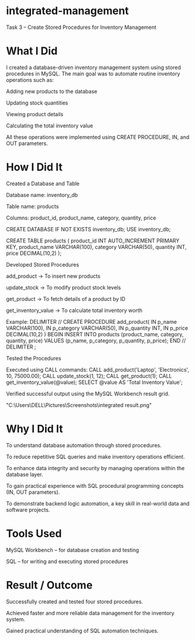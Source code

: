 # integrated-management
Task 3 – Create Stored Procedures for Inventory Management

# What I Did
I created a database-driven inventory management system using stored procedures in MySQL.
The main goal was to automate routine inventory operations such as:


Adding new products to the database


Updating stock quantities


Viewing product details


Calculating the total inventory value


All these operations were implemented using CREATE PROCEDURE, IN, and OUT parameters.

# How I Did It


Created a Database and Table


Database name: inventory_db


Table name: products


Columns: product_id, product_name, category, quantity, price


CREATE DATABASE IF NOT EXISTS inventory_db;
USE inventory_db;

CREATE TABLE products (
    product_id INT AUTO_INCREMENT PRIMARY KEY,
    product_name VARCHAR(100),
    category VARCHAR(50),
    quantity INT,
    price DECIMAL(10,2)
);



Developed Stored Procedures


add_product → To insert new products


update_stock → To modify product stock levels


get_product → To fetch details of a product by ID


get_inventory_value → To calculate total inventory worth


Example: 
DELIMITER //
CREATE PROCEDURE add_product(
    IN p_name VARCHAR(100),
    IN p_category VARCHAR(50),
    IN p_quantity INT,
    IN p_price DECIMAL(10,2)
)
BEGIN
    INSERT INTO products (product_name, category, quantity, price)
    VALUES (p_name, p_category, p_quantity, p_price);
END //
DELIMITER ;



Tested the Procedures


Executed using CALL commands:
CALL add_product('Laptop', 'Electronics', 10, 75000.00);
CALL update_stock(1, 12);
CALL get_product(1);
CALL get_inventory_value(@value);
SELECT @value AS 'Total Inventory Value';



Verified successful output using the MySQL Workbench result grid.


"C:\Users\DELL\Pictures\Screenshots\integrated result.png"


# Why I Did It


To understand database automation through stored procedures.


To reduce repetitive SQL queries and make inventory operations efficient.


To enhance data integrity and security by managing operations within the database layer.


To gain practical experience with SQL procedural programming concepts (IN, OUT parameters).


To demonstrate backend logic automation, a key skill in real-world data and software projects.



# Tools Used


MySQL Workbench – for database creation and testing


SQL – for writing and executing stored procedures



# Result / Outcome


Successfully created and tested four stored procedures.


Achieved faster and more reliable data management for the inventory system.


Gained practical understanding of SQL automation techniques.

